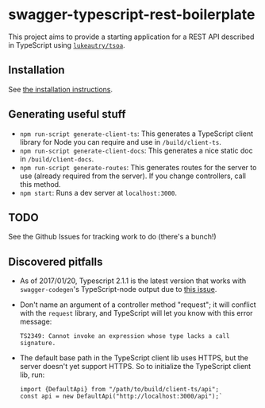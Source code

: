 # swagger-typescript-rest-boilerplate

This project aims to provide a starting application for a REST API described in TypeScript using
[`lukeautry/tsoa`](https://github.com/lukeautry/tsoa).

## Installation

See [the installation instructions](https://github.com/osdiab/swagger-typescript-rest-boilerplate/blob/master/INSTALLATION.md).

## Generating useful stuff

* `npm run-script generate-client-ts`: This generates a TypeScript client library for Node you can
    require and use in `/build/client-ts`.
* `npm run-script generate-client-docs`: This generates a nice static doc in `/build/client-docs`.
* `npm run-script generate-routes`: This generates routes for the server to use (already required
    from the server). If you change controllers, call this method.
* `npm start`: Runs a dev server at `localhost:3000`.

## TODO

See the Github Issues for tracking work to do (there's a bunch!)

## Discovered pitfalls

* As of 2017/01/20, Typescript 2.1.1 is the latest version that works with `swagger-codegen`'s
    TypeScript-node output due to [this
    issue](https://github.com/swagger-api/swagger-codegen/issues/4375).
* Don't name an argument of a controller method "request"; it will conflict with the `request`
    library, and TypeScript will let you know with this error message:
    ```
    TS2349: Cannot invoke an expression whose type lacks a call signature.
    ```
* The default base path in the TypeScript client lib uses HTTPS, but the server doesn't yet
    support HTTPS. So to initialize the TypeScript client lib, run:

    ```
    import {DefaultApi} from "/path/to/build/client-ts/api";
    const api = new DefaultApi("http://localhost:3000/api");`
    ```

